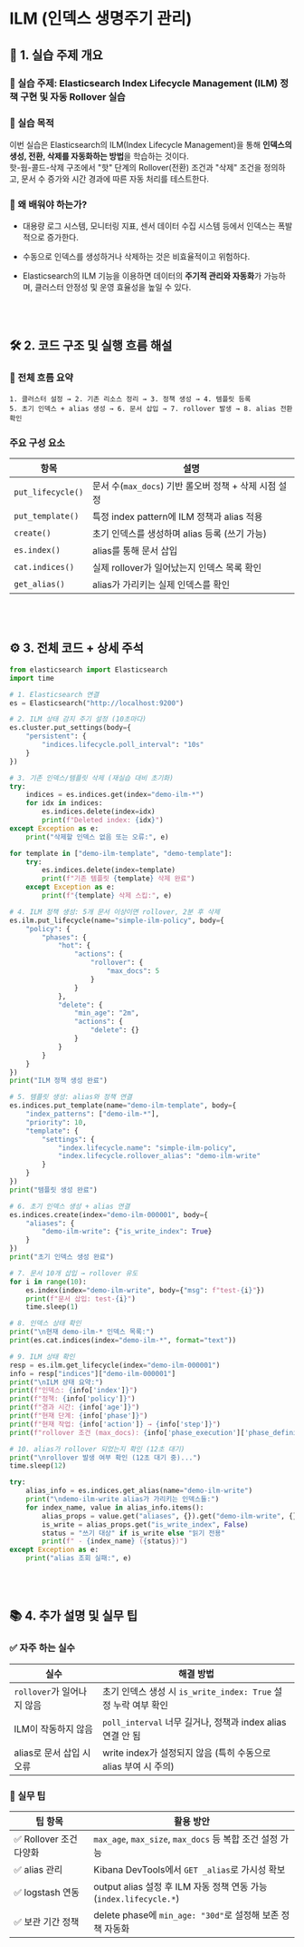 # ILM (인덱스 생명주기 관리)

📘 1\. 실습 주제 개요
---------------

### 🔎 실습 주제: **Elasticsearch Index Lifecycle Management (ILM) 정책 구현 및 자동 Rollover 실습**

### 📌 실습 목적

이번 실습은 Elasticsearch의 ILM(Index Lifecycle Management)을 통해 **인덱스의 생성, 전환, 삭제를 자동화하는 방법**을 학습하는 것이다.  
핫-웜-콜드-삭제 구조에서 "핫" 단계의 Rollover(전환) 조건과 "삭제" 조건을 정의하고, 문서 수 증가와 시간 경과에 따른 자동 처리를 테스트한다.

### 🎯 왜 배워야 하는가?

*   대용량 로그 시스템, 모니터링 지표, 센서 데이터 수집 시스템 등에서 인덱스는 폭발적으로 증가한다.
    
*   수동으로 인덱스를 생성하거나 삭제하는 것은 비효율적이고 위험하다.
    
*   Elasticsearch의 ILM 기능을 이용하면 데이터의 **주기적 관리와 자동화**가 가능하며, 클러스터 안정성 및 운영 효율성을 높일 수 있다.
    

<br>
<br>

🛠️ 2\. 코드 구조 및 실행 흐름 해설
------------------------

### 🧭 전체 흐름 요약

```text
1. 클러스터 설정 → 2. 기존 리소스 정리 → 3. 정책 생성 → 4. 템플릿 등록
5. 초기 인덱스 + alias 생성 → 6. 문서 삽입 → 7. rollover 발생 → 8. alias 전환 확인
```

### 주요 구성 요소

| 항목              | 설명                                                  |
| ----------------- | ----------------------------------------------------- |
| `put_lifecycle()` | 문서 수(`max_docs`) 기반 롤오버 정책 + 삭제 시점 설정 |
| `put_template()`  | 특정 index pattern에 ILM 정책과 alias 적용            |
| `create()`        | 초기 인덱스를 생성하며 alias 등록 (쓰기 가능)         |
| `es.index()`      | alias를 통해 문서 삽입                                |
| `cat.indices()`   | 실제 rollover가 일어났는지 인덱스 목록 확인           |
| `get_alias()`     | alias가 가리키는 실제 인덱스를 확인                   |

<br>
<br>

⚙️ 3\. 전체 코드 + 상세 주석
--------------------

```python
from elasticsearch import Elasticsearch
import time

# 1. Elasticsearch 연결
es = Elasticsearch("http://localhost:9200")

# 2. ILM 상태 감지 주기 설정 (10초마다)
es.cluster.put_settings(body={
    "persistent": {
        "indices.lifecycle.poll_interval": "10s"
    }
})

# 3. 기존 인덱스/템플릿 삭제 (재실습 대비 초기화)
try:
    indices = es.indices.get(index="demo-ilm-*")
    for idx in indices:
        es.indices.delete(index=idx)
        print(f"Deleted index: {idx}")
except Exception as e:
    print("삭제할 인덱스 없음 또는 오류:", e)

for template in ["demo-ilm-template", "demo-template"]:
    try:
        es.indices.delete(index=template)
        print(f"기존 템플릿 {template} 삭제 완료")
    except Exception as e:
        print(f"{template} 삭제 스킵:", e)

# 4. ILM 정책 생성: 5개 문서 이상이면 rollover, 2분 후 삭제
es.ilm.put_lifecycle(name="simple-ilm-policy", body={
    "policy": {
        "phases": {
            "hot": {
                "actions": {
                    "rollover": {
                        "max_docs": 5
                    }
                }
            },
            "delete": {
                "min_age": "2m",
                "actions": {
                    "delete": {}
                }
            }
        }
    }
}) 
print("ILM 정책 생성 완료")

# 5. 템플릿 생성: alias와 정책 연결
es.indices.put_template(name="demo-ilm-template", body={
    "index_patterns": ["demo-ilm-*"],
    "priority": 10,
    "template": {
        "settings": {
            "index.lifecycle.name": "simple-ilm-policy",
            "index.lifecycle.rollover_alias": "demo-ilm-write"
        }
    }
})  
print("템플릿 생성 완료")

# 6. 초기 인덱스 생성 + alias 연결
es.indices.create(index="demo-ilm-000001", body={
    "aliases": {
        "demo-ilm-write": {"is_write_index": True}
    }
})  
print("초기 인덱스 생성 완료")

# 7. 문서 10개 삽입 → rollover 유도
for i in range(10):
    es.index(index="demo-ilm-write", body={"msg": f"test-{i}"})
    print(f"문서 삽입: test-{i}")
    time.sleep(1)

# 8. 인덱스 상태 확인
print("\n현재 demo-ilm-* 인덱스 목록:")
print(es.cat.indices(index="demo-ilm-*", format="text"))

# 9. ILM 상태 확인
resp = es.ilm.get_lifecycle(index="demo-ilm-000001")
info = resp["indices"]["demo-ilm-000001"]
print("\nILM 상태 요약:")
print(f"인덱스: {info['index']}")
print(f"정책: {info['policy']}")
print(f"경과 시간: {info['age']}")
print(f"현재 단계: {info['phase']}")
print(f"현재 작업: {info['action']} → {info['step']}")
print(f"rollover 조건 (max_docs): {info['phase_execution']['phase_definition']['actions']['rollover']['max_docs']}")

# 10. alias가 rollover 되었는지 확인 (12초 대기)
print("\nrollover 발생 여부 확인 (12초 대기 중)...")
time.sleep(12)

try:
    alias_info = es.indices.get_alias(name="demo-ilm-write")
    print("\ndemo-ilm-write alias가 가리키는 인덱스들:")
    for index_name, value in alias_info.items():
        alias_props = value.get("aliases", {}).get("demo-ilm-write", {})
        is_write = alias_props.get("is_write_index", False)
        status = "쓰기 대상" if is_write else "읽기 전용"
        print(f" - {index_name} ({status})")
except Exception as e:
    print("alias 조회 실패:", e)
```

<br>
<br>

📚 4\. 추가 설명 및 실무 팁
-------------------

### ✅ 자주 하는 실수

| 실수                       | 해결 방법                                                      |
| -------------------------- | -------------------------------------------------------------- |
| `rollover`가 일어나지 않음 | 초기 인덱스 생성 시 `is_write_index: True` 설정 누락 여부 확인 |
| ILM이 작동하지 않음        | `poll_interval` 너무 길거나, 정책과 index alias 연결 안 됨     |
| alias로 문서 삽입 시 오류  | write index가 설정되지 않음 (특히 수동으로 alias 부여 시 주의) |

### 🚀 실무 팁

| 팁 항목                | 활용 방안                                                          |
| ---------------------- | ------------------------------------------------------------------ |
| ✅ Rollover 조건 다양화 | `max_age`, `max_size`, `max_docs` 등 복합 조건 설정 가능           |
| ✅ alias 관리           | Kibana DevTools에서 `GET _alias`로 가시성 확보                     |
| ✅ logstash 연동        | output alias 설정 후 ILM 자동 정책 연동 가능 (`index.lifecycle.*`) |
| ✅ 보관 기간 정책       | delete phase에 `min_age: "30d"`로 설정해 보존 정책 자동화          |
